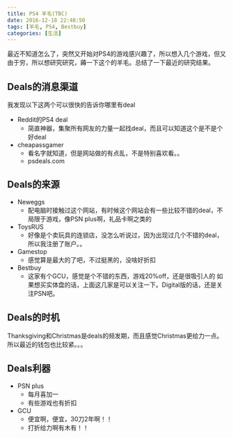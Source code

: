 ```yaml
---
title: PS4 羊毛(TBC)
date: 2016-12-18 22:48:50
tags: [羊毛, PS4, Bestbuy]
categories: [生活]
---
```

最近不知道怎么了，突然又开始对PS4的游戏感兴趣了，所以想入几个游戏，但又由于穷，所以想研究研究，薅一下这个的羊毛。总结了一下最近的研究结果。
## Deals的消息渠道
我发现以下这两个可以很快的告诉你哪里有deal
* Reddit的PS4 deal
  * 简直神器，集聚所有网友的力量一起找deal，而且可以知道这个是不是个好deal
* cheapassgamer
  * 看名字就知道，但是网站做的有点乱，不是特别喜欢看。。
  * psdeals.com

## Deals的来源
* Neweggs
  * 配电脑时接触过这个网站，有时候这个网站会有一些比较不错的deal，不局限于游戏，像PSN plus啊，礼品卡啊之类的
* ToysRUS
  * 好像是个卖玩具的连锁店，没怎么听说过，因为出现过几个不错的deal，所以我注册了账户。。
* Gamestop
  * 感觉算是最大的了吧，不过挺黑的，没啥好折扣
* Bestbuy
  * 这家有个GCU，感觉是个不错的东西，游戏20%off，还是很吸引人的
如果想买实体盘的话，上面这几家是可以关注一下。Digital版的话，还是关注PSN吧。

## Deals的时机
Thanksgiving和Christmas是deals的频发期，而且感觉Christmas更给力一点。所以最近的钱包也比较紧。。。

## Deals利器
* PSN plus
  * 每月喜加一
  * 有些游戏也有折扣
* GCU
  * 便宜啊，便宜，30刀2年啊！！
  * 打折给力啊有木有！！


